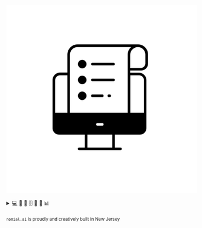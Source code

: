 ![img](noun-database-2246478_small.png)
<details closed>
  <summary>💻 📑 🧬 🗄️ 🦀 🐍 📊 </summary>
  <p>List of things to do</p>
  <ol>
    <li>☕️ Have coffee</li>
    <li>📝 Read and write abstracts, papers and code</li>
    <li>⚙️ Build figures, diagrams, databases, models, APIs and notebooks</li>
    <li>✔️ git push</li>
  </ol>
</details>


<sub>`nomial.ai` is proudly and creatively built in New Jersey <!-- The Garden State --> <sub>

<!--
Our most beautiful days: we haven’t seen yet.
Nazım Hikmet
-->
